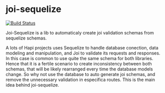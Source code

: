 # joi-sequelize

[![Build Status](https://travis-ci.org/mibrito/joi-sequelize.svg?branch=master)](https://travis-ci.org/mibrito/joi-sequelize)

Joi-Sequelize is a lib to automaticaly create joi validation schemas from sequelize schemas.

A lots of Hapi projects uses Sequelize to handle database conection, data modeling and manipulation, and Joi to validate its requests and responses. In this case is common to use quite the same schema for both libraries. Hence that it is a fertile scenario to create inconsistency between both schemas, that will be likely rearranged every time the database models change. So why not use the database to auto generate joi schemas, and remove the unnecessary validation in especifica routes. This is the main idea behind joi-sequelize.
